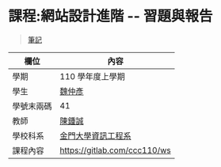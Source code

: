 # 課程:網站設計進階 -- 習題與報告

> [筆記](./ws110a/homework/note)

欄位 | 內容
-----|--------
學期 | 110 學年度上學期
學生 |  [魏仲彥](https://stereomp3.github.io/wp109b/homework/MyWeb8.0/MyWeb.html)
學號末兩碼 | 41
教師 | [陳鍾誠](https://www.nqu.edu.tw/educsie/index.php?act=blog&code=list&ids=4)
學校科系 | [金門大學資訊工程系](https://www.nqu.edu.tw/educsie/index.php)
課程內容 | https://gitlab.com/ccc110/ws


